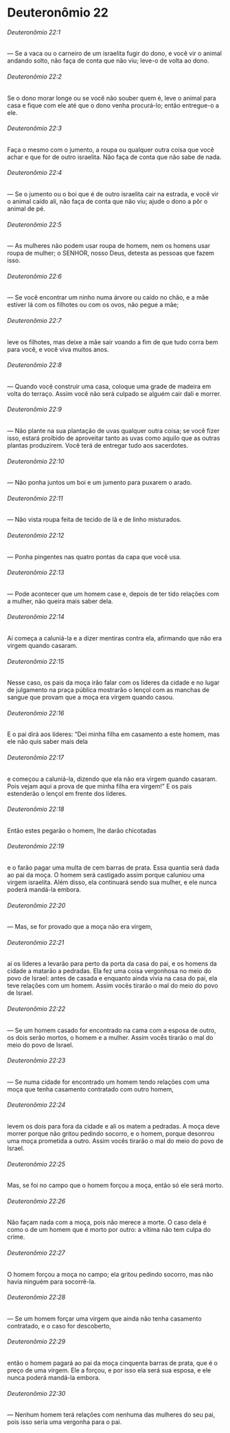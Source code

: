 # Deuteronômio 22

###### Deuteronômio 22:1

— Se a vaca ou o carneiro de um israelita fugir do dono, e você vir o animal andando solto, não faça de conta que não viu; leve-o de volta ao dono.

###### Deuteronômio 22:2

Se o dono morar longe ou se você não souber quem é, leve o animal para casa e fique com ele até que o dono venha procurá-lo; então entregue-o a ele.

###### Deuteronômio 22:3

Faça o mesmo com o jumento, a roupa ou qualquer outra coisa que você achar e que for de outro israelita. Não faça de conta que não sabe de nada.

###### Deuteronômio 22:4

— Se o jumento ou o boi que é de outro israelita cair na estrada, e você vir o animal caído ali, não faça de conta que não viu; ajude o dono a pôr o animal de pé.

###### Deuteronômio 22:5

— As mulheres não podem usar roupa de homem, nem os homens usar roupa de mulher; o SENHOR, nosso Deus, detesta as pessoas que fazem isso.

###### Deuteronômio 22:6

— Se você encontrar um ninho numa árvore ou caído no chão, e a mãe estiver lá com os filhotes ou com os ovos, não pegue a mãe;

###### Deuteronômio 22:7

leve os filhotes, mas deixe a mãe sair voando a fim de que tudo corra bem para você, e você viva muitos anos.

###### Deuteronômio 22:8

— Quando você construir uma casa, coloque uma grade de madeira em volta do terraço. Assim você não será culpado se alguém cair dali e morrer.

###### Deuteronômio 22:9

— Não plante na sua plantação de uvas qualquer outra coisa; se você fizer isso, estará proibido de aproveitar tanto as uvas como aquilo que as outras plantas produzirem. Você terá de entregar tudo aos sacerdotes.

###### Deuteronômio 22:10

— Não ponha juntos um boi e um jumento para puxarem o arado.

###### Deuteronômio 22:11

— Não vista roupa feita de tecido de lã e de linho misturados.

###### Deuteronômio 22:12

— Ponha pingentes nas quatro pontas da capa que você usa.

###### Deuteronômio 22:13

— Pode acontecer que um homem case e, depois de ter tido relações com a mulher, não queira mais saber dela.

###### Deuteronômio 22:14

Aí começa a caluniá-la e a dizer mentiras contra ela, afirmando que não era virgem quando casaram.

###### Deuteronômio 22:15

Nesse caso, os pais da moça irão falar com os líderes da cidade e no lugar de julgamento na praça pública mostrarão o lençol com as manchas de sangue que provam que a moça era virgem quando casou.

###### Deuteronômio 22:16

E o pai dirá aos líderes: “Dei minha filha em casamento a este homem, mas ele não quis saber mais dela

###### Deuteronômio 22:17

e começou a caluniá-la, dizendo que ela não era virgem quando casaram. Pois vejam aqui a prova de que minha filha era virgem!” E os pais estenderão o lençol em frente dos líderes.

###### Deuteronômio 22:18

Então estes pegarão o homem, lhe darão chicotadas

###### Deuteronômio 22:19

e o farão pagar uma multa de cem barras de prata. Essa quantia será dada ao pai da moça. O homem será castigado assim porque caluniou uma virgem israelita. Além disso, ela continuará sendo sua mulher, e ele nunca poderá mandá-la embora.

###### Deuteronômio 22:20

— Mas, se for provado que a moça não era virgem,

###### Deuteronômio 22:21

aí os líderes a levarão para perto da porta da casa do pai, e os homens da cidade a matarão a pedradas. Ela fez uma coisa vergonhosa no meio do povo de Israel: antes de casada e enquanto ainda vivia na casa do pai, ela teve relações com um homem. Assim vocês tirarão o mal do meio do povo de Israel.

###### Deuteronômio 22:22

— Se um homem casado for encontrado na cama com a esposa de outro, os dois serão mortos, o homem e a mulher. Assim vocês tirarão o mal do meio do povo de Israel.

###### Deuteronômio 22:23

— Se numa cidade for encontrado um homem tendo relações com uma moça que tenha casamento contratado com outro homem,

###### Deuteronômio 22:24

levem os dois para fora da cidade e ali os matem a pedradas. A moça deve morrer porque não gritou pedindo socorro, e o homem, porque desonrou uma moça prometida a outro. Assim vocês tirarão o mal do meio do povo de Israel.

###### Deuteronômio 22:25

Mas, se foi no campo que o homem forçou a moça, então só ele será morto.

###### Deuteronômio 22:26

Não façam nada com a moça, pois não merece a morte. O caso dela é como o de um homem que é morto por outro: a vítima não tem culpa do crime.

###### Deuteronômio 22:27

O homem forçou a moça no campo; ela gritou pedindo socorro, mas não havia ninguém para socorrê-la.

###### Deuteronômio 22:28

— Se um homem forçar uma virgem que ainda não tenha casamento contratado, e o caso for descoberto,

###### Deuteronômio 22:29

então o homem pagará ao pai da moça cinquenta barras de prata, que é o preço de uma virgem. Ele a forçou, e por isso ela será sua esposa, e ele nunca poderá mandá-la embora.

###### Deuteronômio 22:30

— Nenhum homem terá relações com nenhuma das mulheres do seu pai, pois isso seria uma vergonha para o pai.

